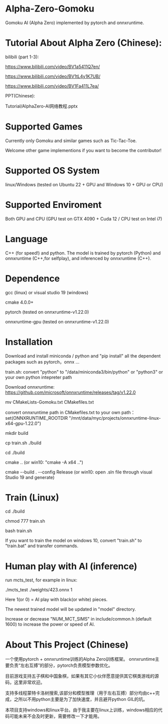 # Alpha-Zero-Gomoku
Gomoku AI (Alpha Zero) implemented by pytorch and onnxruntime.

# Tutorial About Alpha Zero (Chinese):
bilibili (part 1-3):

https://www.bilibili.com/video/BV1a5411Q7en/

https://www.bilibili.com/video/BV1tL4y1K7UB/

https://www.bilibili.com/video/BV1Fa411L7ea/

PPT(Chinese):

Tutorial/AlphaZero-AI网络教程.pptx

# Supported Games
Currently only Gomoku and similar games such as Tic-Tac-Toe. 

Welcome other game implementions if you want to become the contributor!


# Supported OS System
linux/Windows (tested on Ubuntu 22 + GPU and Windows 10 + GPU or CPU)


# Supported Enviroment
Both GPU and CPU (GPU test on GTX 4090 + Cuda 12 / CPU test on Intel i7)


# Language
C++ (for speed!) and python. The model is trained by pytorch (Python) and onnxruntime (C++,for selfplay), and inferenced by onnxruntime (C++).


# Dependence
gcc (linux) or visual studio 19 (windows)

cmake 4.0.0+

pytorch (tested on onnxruntime-v1.22.0)

onnxruntime-gpu (tested on onnxruntime-v1.22.0)


# Installation
Download and install miniconda / python
and "pip install" all the dependent packages such as pytorch，onnx ...

train.sh: convert "python" to "/data/miniconda3/bin/python" or "python3" or your own python intepreter path

Download onnxruntime: https://github.com/microsoft/onnxruntime/releases/tag/v1.22.0

mv CMakeLists-Gomoku.txt CMakefiles.txt

convert onnxruntime path in CMakefiles.txt to your own path：
set(ONNXRUNTIME_ROOTDIR "/mnt/data/myc/projects/onnxruntime-linux-x64-gpu-1.22.0")



mkdir build

cp train.sh ./build

cd ./build

cmake ..    (or  win10: "cmake -A x64 ..")

cmake --build . --config Release   (or win10: open .sln file through visual Studio 19 and generate)


# Train (Linux)
cd ./build

chmod 777 train.sh

bash train.sh

If you want to train the model on windows 10, convert "train.sh" to "train.bat" and transfer commands.


# Human play with AI (inference)
run mcts_test, for example in linux:

./mcts_test ./weights/423.onnx 1

Here 1(or 0) = AI play with black(or white) pieces. 

The newest trained model will be updated in "model" directory. 

Increase or decrease "NUM_MCT_SIMS" in include/common.h (default 1600) to increase the power or speed of AI.

# About This Project (Chinese)

一个使用pytorch + onnxruntime训练的Alpha Zero训练框架。
onnxruntime主要负责“左右互搏”的部分，pytorch负责模型参数优化。

目前游戏支持五子棋和中国象棋，如果有其它小伙伴愿意提供其它棋类游戏的源码，这里非常欢迎。

支持多线程蒙特卡洛树搜索,该部分和模型推理（用于左右互搏）部分均由c++完成，之所以不用python主要是为了加快速度，并且避开python GIL的坑。

本项目支持windows和linux平台。由于我主要在linux上训练，windows相应的代码可能未来不会及时更新，需要修改一下才能用。

